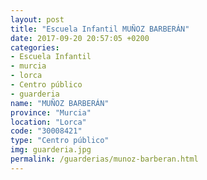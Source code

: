 ```yaml
---
layout: post
title: "Escuela Infantil MUÑOZ BARBERÁN"
date: 2017-09-20 20:57:05 +0200
categories:
- Escuela Infantil
- murcia
- lorca
- Centro público
- guarderia
name: "MUÑOZ BARBERÁN"
province: "Murcia"
location: "Lorca"
code: "30008421"
type: "Centro público"
img: guarderia.jpg
permalink: /guarderias/munoz-barberan.html
---
```

